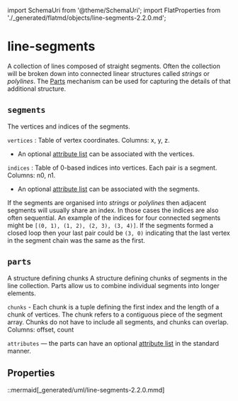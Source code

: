import SchemaUri from '@theme/SchemaUri';
import FlatProperties from './_generated/flatmd/objects/line-segments-2.2.0.md';

# line-segments

<SchemaUri uri="schema/objects/line-segments/2.2.0/line-segments.schema.json" />

A collection of lines composed of straight segments.
Often the collection will be broken down into connected linear structures called *strings* or *polylines*.  The [Parts](../understanding-schemas/understanding-parts) mechanism can be used for capturing the details of that additional structure.

## `segments`

The vertices and indices of the segments.

`vertices` : Table of vertex coordinates. Columns: x, y, z.

 - An optional [attribute list](../understanding-schemas/understanding-attributes) can be associated with the vertices.

`indices` : Table of 0-based indices into vertices. Each pair is a segment. Columns: n0, n1.

- An optional [attribute list](../understanding-schemas/understanding-attributes) can be associated with the segments.

If the segments are organised into *strings* or *polylines* then adjacent segments will usually share an index.  In those cases the indices are also often sequential.  An example of the indices for four connected segments might be `[(0, 1), (1, 2), (2, 3), (3, 4)]`. If the segments formed a closed loop then your last pair could be `(3, 0)` indicating that the last vertex in the segment chain was the same as the first.

## `parts`

A structure defining chunks A structure defining chunks of segments in the line collection. Parts allow us to combine individual segments into longer elements.

`chunks` -
Each chunk is a tuple defining the first index and the length of a chunk of vertices. The chunk refers to a contiguous piece of the segment array. Chunks do not have to include all segments, and chunks can overlap. Columns: offset, count

`attributes` — the parts can have an optional [attribute list](../understanding-schemas/understanding-attributes) in the standard manner.

## Properties

<FlatProperties />

::mermaid[_generated/uml/line-segments-2.2.0.mmd]
